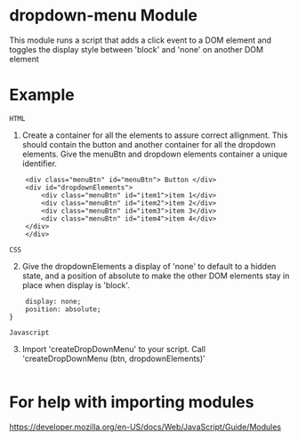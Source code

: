 
# dropdown-menu Module

This module runs a script that adds a click event to a DOM element
and toggles the display style between 'block' and 'none' on another DOM element

# Example

    HTML
1. Create a container for all the elements to assure correct allignment.
    This should contain the button and another container for all the dropdown elements.
    Give the menuBtn and dropdown elements container a unique identifier.

``` <div class="menuContainer">
    <div class="menuBtn" id="menuBtn"> Button </div>
    <div id="dropdownElements">
        <div class="menuBtn" id="item1">item 1</div>
        <div class="menuBtn" id="item2">item 2</div>
        <div class="menuBtn" id="item3">item 3</div>
        <div class="menuBtn" id="item4">item 4</div>
    </div>
    </div>
```
    CSS
2. Give the dropdownElements a display of 'none' to default to a hidden state, 
    and a position of absolute to make the other DOM elements stay in place when display is 'block'. 
    
```#dropdownElements {
    display: none;
    position: absolute;
}
```
    Javascript
3. Import 'createDropDownMenu' to your script.
    Call 'createDropDownMenu (btn, dropdownElements)'

```createDropDownMenu (document.querySelector('#menuBtn'), document.querySelector('#dropdownElements'));
```
# For help with importing modules
https://developer.mozilla.org/en-US/docs/Web/JavaScript/Guide/Modules

